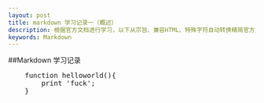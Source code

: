 ```yaml
---
layout: post
title: markdown 学习记录一（概述） 
description: 根据官方文档进行学习，以下从宗旨、兼容HTML、特殊字符自动转换精简官方文档之内容 
keywords: Markdown
---
```

##Markdown 学习记录

<pre class="prettyprint linenums">
	function helloworld(){
		print 'fuck';
	}
</pre>

